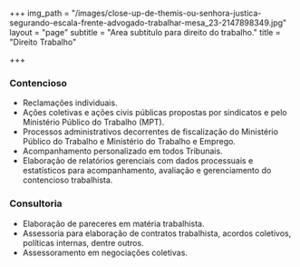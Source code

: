 +++
img_path = "/images/close-up-de-themis-ou-senhora-justica-segurando-escala-frente-advogado-trabalhar-mesa_23-2147898349.jpg"
layout = "page"
subtitle = "Area subtitulo para direito do trabalho."
title = "Direito Trabalho"

+++
### Contencioso

* Reclamações individuais.
* Ações coletivas e ações civis públicas propostas por sindicatos e pelo Ministério Público do Trabalho (MPT).
* Processos administrativos decorrentes de fiscalização do Ministério Público do Trabalho e Ministério do Trabalho e Emprego.
* Acompanhamento personalizado em todos Tribunais.
* Elaboração de relatórios gerenciais com dados processuais e estatísticos para acompanhamento, avaliação e gerenciamento do contencioso trabalhista.

### Consultoria

* Elaboração de pareceres em matéria trabalhista.
* Assessoria para elaboração de contratos trabalhista, acordos coletivos, políticas internas, dentre outros.
* Assessoramento em negociações coletivas.